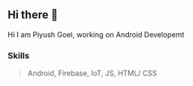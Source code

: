 ## Hi there 👋
Hi I am Piyush Goel, working on Android Developemt 
### Skills 
> Android,
> Firebase,
> IoT,
> JS,
> HTML/ CSS

<!--
**Arnold2381/Arnold2381** is a ✨ _special_ ✨ repository because its `README.md` (this file) appears on your GitHub profile.

Here are some ideas to get you started:

- 🔭 I’m currently working on ...
- 🌱 I’m currently learning ...
- 👯 I’m looking to collaborate on ...
- 🤔 I’m looking for help with ...
- 💬 Ask me about ...
- 📫 How to reach me: ...
- 😄 Pronouns: ...
- ⚡ Fun fact: ...
-->

